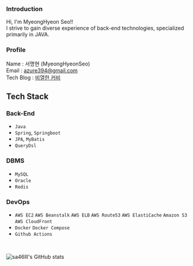 ### Introduction
Hi, I'm MyeongHyeon Seo!! <br>
I strive to gain diverse experience of back-end technologies, specialized primarily in JAVA.

<!-- [![Hits](https://hits.seeyoufarm.com/api/count/incr/badge.svg?url=https%3A%2F%2Fgithub.com%2Fsa46lll%2Fhit-counter&count_bg=%236E6DFF&title_bg=%23656565&icon=&icon_color=%23E7E7E7&title=hits&edge_flat=false)](https://hits.seeyoufarm.com) -->

### Profile
Name : 서명현 (MyeongHyeonSeo) <br>
Email : azure394@gmail.com <br>
Tech Blog : [비열한 커비](https://velog.io/@sa46lll)

## Tech Stack
### Back-End
- `Java`
- `Spring`, `Springboot`
- `JPA`, `MyBatis`
- `QueryDsl`

### DBMS
- `MySQL`
- `Oracle`
- `Redis`

### DevOps
- `AWS EC2` `AWS Beanstalk` `AWS ELB` `AWS Route53` `AWS ElastiCache` `Amazon S3` `AWS CloudFront`
- `Docker` `Docker Compose`
- `Github Actions`

<br>

![sa46lll's GitHub stats](https://github-readme-stats-git-masterrstaa-rickstaa.vercel.app/api?username=sa46lll&&show_icons=true&theme=dark)

